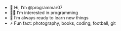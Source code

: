 - 👋 Hi, I’m @programmar07
- 🧑‍💻 I’m interested in programming
- 🌱 I’m always ready to learn new things
- ⚡ Fun fact: photography, books, coding, football, git

<!---
programmar07/programmar07 is a ✨ special ✨ repository because its `README.md` (this file) appears on your GitHub profile.
You can click the Preview link to take a look at your changes.
--->
